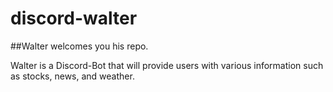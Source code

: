 # discord-walter

##Walter welcomes you his repo.

Walter is a Discord-Bot that will provide users with various information such as stocks, news, and weather.

